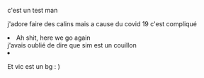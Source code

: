 
<p> c'est un test man </p>
<?php echo "<p> j'adore faire des calins mais a cause du covid 19 c'est compliqué </p>
<?php echo "<ul><li> Ah shit, here we go again </li>j'avais oublié de dire que sim est un couillon <li></li></ul>
<footer>
  <p> Et vic est un bg : )</p>
</footer>

